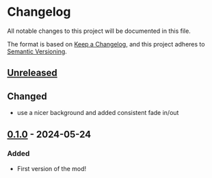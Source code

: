 # Changelog

All notable changes to this project will be documented in this file.

The format is based on [Keep a Changelog](https://keepachangelog.com/en/1.1.0/),
and this project adheres to [Semantic Versioning](https://semver.org/spec/v2.0.0.html).

## [Unreleased]

## Changed
- use a nicer background and added consistent fade in/out

## [0.1.0] - 2024-05-24

### Added

- First version of the mod!

[unreleased]: https://github.com/The-Black-Lodge/JowdayItsComplicated/compare/0.1.0...HEAD
[0.1.0]: https://github.com/The-Black-Lodge/JowdayItsComplicated/compare/441651e704a44b443cf1cfe01c4462ef1e4db775...0.1.0
